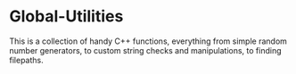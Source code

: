 # Global-Utilities
This is a collection of handy C++ functions, everything from simple random number generators, to custom string checks and manipulations, to finding filepaths.
